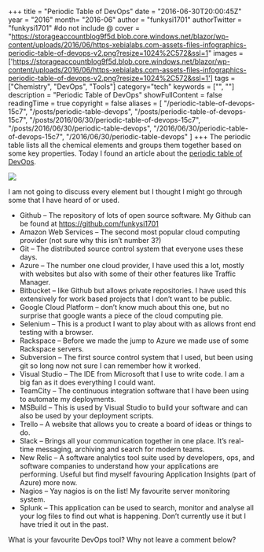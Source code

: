 +++
title = "Periodic Table of DevOps"
date = "2016-06-30T20:00:45Z"
year = "2016"
month= "2016-06"
author = "funkysi1701"
authorTwitter = "funkysi1701" #do not include @
cover = "https://storageaccountblog9f5d.blob.core.windows.net/blazor/wp-content/uploads/2016/06/https-xebialabs.com-assets-files-infographics-periodic-table-of-devops-v2.png?resize=1024%2C572&ssl=1"
images = ['https://storageaccountblog9f5d.blob.core.windows.net/blazor/wp-content/uploads/2016/06/https-xebialabs.com-assets-files-infographics-periodic-table-of-devops-v2.png?resize=1024%2C572&ssl=1']
tags = ["Chemistry", "DevOps",  "Tools"]
category="tech"
keywords = ["", ""]
description =  "Periodic Table of DevOps"
showFullContent = false
readingTime = true
copyright = false
aliases = [
    "/periodic-table-of-devops-15c7",
    "/posts/periodic-table-devops",
    "/posts/periodic-table-of-devops-15c7",
    "/posts/2016/06/30/periodic-table-of-devops-15c7",
    "/posts/2016/06/30/periodic-table-devops",
    "/2016/06/30/periodic-table-of-devops-15c7",
    "/2016/06/30/periodic-table-devops"
]
+++
The periodic table lists all the chemical elements and groups them together based on some key properties. Today I found an article about the [periodic table of DevOps](https://xebialabs.com/periodic-table-of-devops-tools/).

![](https://storageaccountblog9f5d.blob.core.windows.net/blazor/wp-content/uploads/2016/06/https-xebialabs.com-assets-files-infographics-periodic-table-of-devops-v2.png?resize=1024%2C572&ssl=1)

I am not going to discuss every element but I thought I might go through some that I have heard of or used.

- Github – The repository of lots of open source software. My Github can be found at https://github.com/funkysi1701
- Amazon Web Services – The second most popular cloud computing provider (not sure why this isn’t number 3?)
- Git – The distributed source control system that everyone uses these days.
- Azure – The number one cloud provider, I have used this a lot, mostly with websites but also with some of their other features like Traffic Manager.
- Bitbucket – like Github but allows private repositories. I have used this extensively for work based projects that I don’t want to be public.
- Google Cloud Platform – don’t know much about this one, but no surprise that google wants a piece of the cloud computing pie.
- Selenium – This is a product I want to play about with as allows front end testing with a browser.
- Rackspace – Before we made the jump to Azure we made use of some Rackspace servers.
- Subversion – The first source control system that I used, but been using git so long now not sure I can remember how it worked.
- Visual Studio – The IDE from Microsoft that I use to write code. I am a big fan as it does everything I could want.
- TeamCity – The continuous integration software that I have been using to automate my deployments.
- MSBuild – This is used by Visual Studio to build your software and can also be used by your deployment scripts.
- Trello – A website that allows you to create a board of ideas or things to do.
- Slack – Brings all your communication together in one place. It’s real-time messaging, archiving and search for modern teams.
- New Relic – A software analytics tool suite used by developers, ops, and software companies to understand how your applications are performing. Useful but find myself favouring Application Insights (part of Azure) more now.
- Nagios – Yay nagios is on the list! My favourite server monitoring system.
- Splunk – This application can be used to search, monitor and analyse all your log files to find out what is happening. Don’t currently use it but I have tried it out in the past.

What is your favourite DevOps tool? Why not leave a comment below?